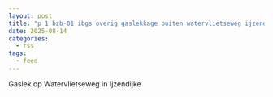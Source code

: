 ```yaml
---
layout: post
title: "p 1 bzb-01 ibgs overig gaslekkage buiten watervlietseweg ijzendijke 196534 196595"
date: 2025-08-14
categories: 
  - rss
tags: 
  - feed
---
```


Gaslek op Watervlietseweg in Ijzendijke
